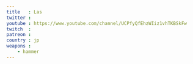 ```yaml
---
title   : Las
twitter : 
youtube : https://www.youtube.com/channel/UCPfyQfEhzWIiz1vhTKBSkFw
twitch  : 
patreon : 
country : jp
weapons :
    - hammer
---
```


